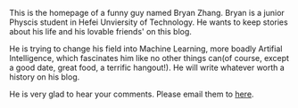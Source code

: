 This is the homepage of a funny guy named Bryan Zhang. Bryan is  a junior Physcis student in Hefei Unviersity of Technology. He wants to keep stories about his life and his lovable friends' on this blog. 

He is trying to change his field into Machine Learning, more boadly Artifial Intelligence, which fascinates him like no other things can(of course, except a good date, great food, a terrific hangout!). He will write whatever worth a history on his blog. 

He is very glad to hear your comments. Please email them to [here](mailto:zhangfanordomozhang@gmail.com).
